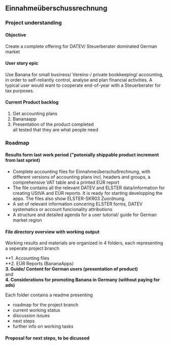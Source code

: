 ## Einnahmeüberschussrechnung
### Project understanding

#### Objective
Create a complete offering for DATEV/ Steuerberater dominated German market  

#### User story epic
Use Banana for small business/ Vereins-/ private bookkeeping/ accounting, in order to self-reliantly control, analyse and plan financial activities. A typical user would want to cooperate end-of-year with a Steuerberater for tax purposes.  

#### Current Product backlog
1. Get accounting plans
2. Bananaapp
3. Presentation of the product completed   
all tested that they are what people need

### Roadmap

#### Results form last work period ("potenially shippable product increment from last sprint)
* Complete accounting files for Einnahmeüberschußrechnung, with different versions of accounting plans incl. headers and groups, a comprehensive VAT table and a printed EÜR report
* The file contains all the relevant DATEV and ELSTER data/information for creating UStVA and EÜR reports. It is ready for starting developping the apps. The files also show ELSTER-SKR03 Zuordnung.
* A set of relevant information concering ELSTER forms, DATEV systematics or account funcionality attributions
* A structure and detailed agenda for a user tutorial/ guide for German market region

#### File directory overview with working output

Working results and materials are organized in 4 folders, each representing a seperate project branch

**1. Accounting files    
**2. EÜR Reports (BananaApps)    
**3. Guide/ Content for German users (presentation of product)**    
and    
**4. Considerations for promoting Banana in Germany (without paying for ads)**   

Each folder contains a readme presenting

* roadmap for the project branch
* current working status
* discussion issues
* next steps
* further info on working tasks

#### Proposal for next steps, to be dicussed




